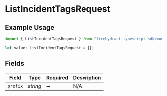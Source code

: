 # ListIncidentTagsRequest

## Example Usage

```typescript
import { ListIncidentTagsRequest } from "firehydrant-typescript-sdk/models/operations";

let value: ListIncidentTagsRequest = {};
```

## Fields

| Field              | Type               | Required           | Description        |
| ------------------ | ------------------ | ------------------ | ------------------ |
| `prefix`           | *string*           | :heavy_minus_sign: | N/A                |